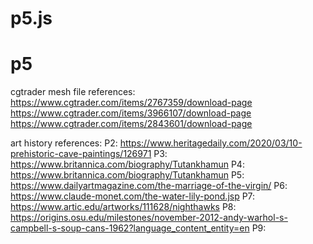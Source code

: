 # p5.js
# p5
cgtrader mesh file references:
https://www.cgtrader.com/items/2767359/download-page
https://www.cgtrader.com/items/3966107/download-page
https://www.cgtrader.com/items/2843601/download-page


art history references:
P2: https://www.heritagedaily.com/2020/03/10-prehistoric-cave-paintings/126971
P3: https://www.britannica.com/biography/Tutankhamun
P4: https://www.britannica.com/biography/Tutankhamun
P5: https://www.dailyartmagazine.com/the-marriage-of-the-virgin/
P6: https://www.claude-monet.com/the-water-lily-pond.jsp
P7: https://www.artic.edu/artworks/111628/nighthawks
P8: https://origins.osu.edu/milestones/november-2012-andy-warhol-s-campbell-s-soup-cans-1962?language_content_entity=en
P9: 
